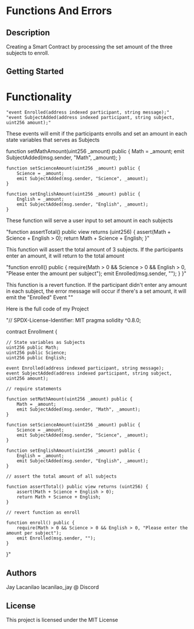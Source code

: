 # Functions And Errors

## Description

Creating a Smart Contract by processing the set amount of the three subjects to enroll.

## Getting Started

# Functionality

    "event Enrolled(address indexed participant, string message);"
    "event SubjectAdded(address indexed participant, string subject, uint256 amount);"

These events will emit if the participants enrolls and set an amount in each state variables that serves as Subjects

function setMathAmount(uint256 _amount) public {
        Math = _amount;
        emit SubjectAdded(msg.sender, "Math", _amount);
    }

    function setScienceAmount(uint256 _amount) public {
        Science = _amount;
        emit SubjectAdded(msg.sender, "Science", _amount);
    }

    function setEnglishAmount(uint256 _amount) public {
        English = _amount;
        emit SubjectAdded(msg.sender, "English", _amount);
    }

These function will serve a user input to set amount in each subjects

 "function assertTotal() public view returns (uint256) {
        assert(Math + Science + English > 0);
        return Math + Science + English;
    }"

This function will assert the total amount of 3 subjects. If the participants enter an amount, it will return to the total amount

 "function enroll() public {
        require(Math > 0 && Science > 0 && English > 0, "Please enter the amount per subject");
        emit Enrolled(msg.sender, "");
    }
}"

This function is a revert function. If the participant didn't enter any amount in each subject, the error message will occur
if there's a set amount, it will emit the "Enrolled" Event
""

Here is the full code of my Project

"// SPDX-License-Identifier: MIT
pragma solidity ^0.8.0;

contract Enrollment {

    // State variables as Subjects
    uint256 public Math;
    uint256 public Science;
    uint256 public English;

    event Enrolled(address indexed participant, string message);
    event SubjectAdded(address indexed participant, string subject, uint256 amount);

    // require statements

    function setMathAmount(uint256 _amount) public {
        Math = _amount;
        emit SubjectAdded(msg.sender, "Math", _amount);
    }

    function setScienceAmount(uint256 _amount) public {
        Science = _amount;
        emit SubjectAdded(msg.sender, "Science", _amount);
    }

    function setEnglishAmount(uint256 _amount) public {
        English = _amount;
        emit SubjectAdded(msg.sender, "English", _amount);
    }

    // assert the total amount of all subjects

    function assertTotal() public view returns (uint256) {
        assert(Math + Science + English > 0);
        return Math + Science + English;
    }

    // revert function as enroll

    function enroll() public {
        require(Math > 0 && Science > 0 && English > 0, "Please enter the amount per subject");
        emit Enrolled(msg.sender, "");
    }
}"


## Authors

Jay Lacanilao
lacanilao_jay @ Discord


## License

This project is licensed under the MIT License
